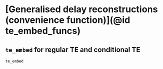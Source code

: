 # [Generalised delay reconstructions (convenience function)](@id te_embed_funcs)

## `te_embed` for regular TE and conditional TE

```@docs
te_embed
```
